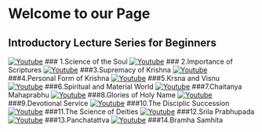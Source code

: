 # Welcome to our Page

## 	Introductory Lecture Series for Beginners 

[![Youtube](https://img.youtube.com/vi/JvwBNgGnGrg/0.jpg)](https://www.youtube.com/watch?v=JvwBNgGnGrg)  ### 1.Science of the Soul 
[![Youtube](https://img.youtube.com/vi/5Ap_nkTc83M/0.jpg)](https://www.youtube.com/watch?v=5Ap_nkTc83M)  ### 2.Importance of Scriptures
[![Youtube](https://img.youtube.com/vi/QZpR2RucJBw/0.jpg)](https://www.youtube.com/watch?v=QZpR2RucJBw)  ###3.Supremacy of Krishna
[![Youtube](https://img.youtube.com/vi/o0BmdNlT4Yw/0.jpg)](https://www.youtube.com/watch?v=o0BmdNlT4Yw)  ###4.Personal Form of Krishna
[![Youtube](https://img.youtube.com/vi/qWGVJfQtTTg/0.jpg)](https://www.youtube.com/watch?v=qWGVJfQtTTg)  ###5.Krsna and Visnu
[![Youtube](https://img.youtube.com/vi/mdxSFBGvJ0Q/0.jpg)](https://www.youtube.com/watch?v=mdxSFBGvJ0Q)  ###6.Spiritual and Material World
[![Youtube](https://img.youtube.com/vi/0qvd_V9aWbk/0.jpg)](https://www.youtube.com/watch?v=0qvd_V9aWbk)  ###7.Chaitanya Mahaprabhu
[![Youtube](https://img.youtube.com/vi/eX_ws4S1xRk/0.jpg)](https://www.youtube.com/watch?v=eX_ws4S1xRk)  ###8.Glories of Holy Name
[![Youtube](https://img.youtube.com/vi/fFBG_Ngk4RE/0.jpg)](https://www.youtube.com/watch?v=fFBG_Ngk4RE)  ###9.Devotional Service
[![Youtube](https://img.youtube.com/vi/vBDrhtBG4bw/0.jpg)](https://www.youtube.com/watch?v=vBDrhtBG4bw)  ###10.The Disciplic Succession
[![Youtube](https://img.youtube.com/vi/QIuCZ_pGhyU/0.jpg)](https://www.youtube.com/watch?v=QIuCZ_pGhyU)  ###11.The Science of Deities
[![Youtube](https://img.youtube.com/vi/prSZJPbdGtY/0.jpg)](https://www.youtube.com/watch?v=prSZJPbdGtY)  ###12.Srila Prabhupada
[![Youtube](https://img.youtube.com/vi/ctn7WQPysaM/0.jpg)](https://www.youtube.com/watch?v=ctn7WQPysaM)  ###13.Panchatattva
[![Youtube](https://img.youtube.com/vi/Gu7mxJjj1uI/0.jpg)](https://www.youtube.com/watch?v=Gu7mxJjj1uI)  ###14.Bramha Samhita

